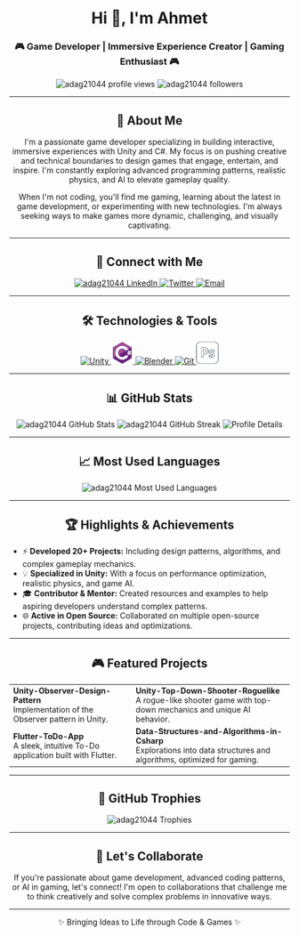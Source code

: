 <h1 align="center">Hi 👋, I'm Ahmet</h1>
<h3 align="center">🎮 Game Developer | Immersive Experience Creator | Gaming Enthusiast 🎮</h3>

<p align="center">
  <img src="https://komarev.com/ghpvc/?username=adag21044&label=Profile%20views&color=0e75b6&style=flat" alt="adag21044 profile views" />
  <img src="https://img.shields.io/github/followers/adag21044?label=Followers&style=social" alt="adag21044 followers" />
</p>

---

<h2 align="center">🚀 About Me</h2>
<p align="center">
  I'm a passionate game developer specializing in building interactive, immersive experiences with Unity and C#. My focus is on pushing creative and technical boundaries to design games that engage, entertain, and inspire. I'm constantly exploring advanced programming patterns, realistic physics, and AI to elevate gameplay quality.
</p>
<p align="center">
  When I'm not coding, you'll find me gaming, learning about the latest in game development, or experimenting with new technologies. I'm always seeking ways to make games more dynamic, challenging, and visually captivating.
</p>

---

<h2 align="center">🔗 Connect with Me</h2>
<p align="center">
  <a href="https://linkedin.com/in/adag21044" target="_blank">
    <img src="https://raw.githubusercontent.com/rahuldkjain/github-profile-readme-generator/master/src/images/icons/Social/linked-in-alt.svg" alt="adag21044 LinkedIn" height="30" width="40" />
  </a>
  <a href="https://twitter.com/your_twitter" target="_blank">
    <img src="https://img.icons8.com/fluent/48/000000/twitter.png" alt="Twitter" height="30" width="30" />
  </a>
  <a href="mailto:your_email@example.com">
    <img src="https://img.icons8.com/fluent/48/000000/gmail.png" alt="Email" height="30" width="30" />
  </a>
</p>

---

<h2 align="center">🛠️ Technologies & Tools</h2>
<p align="center">
  <a href="https://unity.com/" target="_blank" rel="noreferrer">
    <img src="https://www.vectorlogo.zone/logos/unity3d/unity3d-icon.svg" alt="Unity" width="40" height="40"/>
  </a>
  <a href="https://www.w3schools.com/cs/" target="_blank" rel="noreferrer"> 
    <img src="https://raw.githubusercontent.com/devicons/devicon/master/icons/csharp/csharp-original.svg" alt="C#" width="40" height="40"/> 
  </a> 
  <a href="https://www.blender.org/" target="_blank" rel="noreferrer"> 
    <img src="https://www.vectorlogo.zone/logos/blender/blender-icon.svg" alt="Blender" width="40" height="40"/> 
  </a>
  <a href="https://git-scm.com/" target="_blank" rel="noreferrer">
    <img src="https://www.vectorlogo.zone/logos/git-scm/git-scm-icon.svg" alt="Git" width="40" height="40"/>
  </a>
  <a href="https://www.photoshop.com/en" target="_blank" rel="noreferrer">
    <img src="https://raw.githubusercontent.com/devicons/devicon/master/icons/photoshop/photoshop-line.svg" alt="Photoshop" width="40" height="40"/>
  </a>
</p>

---

<h2 align="center">📊 GitHub Stats</h2>
<p align="center">
  <img src="https://github-readme-stats.vercel.app/api?username=adag21044&show_icons=true&theme=radical" alt="adag21044 GitHub Stats" />
  <img src="https://github-readme-streak-stats.herokuapp.com/?user=adag21044&theme=dark" alt="adag21044 GitHub Streak" />
  <img src="https://github-profile-summary-cards.vercel.app/api/cards/profile-details?username=adag21044&theme=radical" alt="Profile Details" />
</p>

---

<h2 align="center">📈 Most Used Languages</h2>
<p align="center">
  <img src="https://github-readme-stats.vercel.app/api/top-langs/?username=adag21044&layout=compact&theme=radical" alt="adag21044 Most Used Languages" />
</p>

---

<h2 align="center">🏆 Highlights & Achievements</h2>
<ul>
  <li>⚡ <strong>Developed 20+ Projects:</strong> Including design patterns, algorithms, and complex gameplay mechanics.</li>
  <li>💡 <strong>Specialized in Unity:</strong> With a focus on performance optimization, realistic physics, and game AI.</li>
  <li>🎓 <strong>Contributor & Mentor:</strong> Created resources and examples to help aspiring developers understand complex patterns.</li>
  <li>🌐 <strong>Active in Open Source:</strong> Collaborated on multiple open-source projects, contributing ideas and optimizations.</li>
</ul>

---

<h2 align="center">🎮 Featured Projects</h2>

<table align="center">
  <tr>
    <td><strong>Unity-Observer-Design-Pattern</strong><br>Implementation of the Observer pattern in Unity.</td>
    <td><strong>Unity-Top-Down-Shooter-Roguelike</strong><br>A rogue-like shooter game with top-down mechanics and unique AI behavior.</td>
  </tr>
  <tr>
    <td><strong>Flutter-ToDo-App</strong><br>A sleek, intuitive To-Do application built with Flutter.</td>
    <td><strong>Data-Structures-and-Algorithms-in-Csharp</strong><br>Explorations into data structures and algorithms, optimized for gaming.</td>
  </tr>
</table>

---

<h2 align="center">🏅 GitHub Trophies</h2>
<p align="center">
  <img src="https://github-profile-trophy.vercel.app/?username=adag21044&theme=dracula&column=7" alt="adag21044 Trophies" />
</p>

---

<h2 align="center">💬 Let's Collaborate</h2>
<p align="center">
  If you're passionate about game development, advanced coding patterns, or AI in gaming, let's connect! I'm open to collaborations that challenge me to think creatively and solve complex problems in innovative ways.
</p>

---

<p align="center">✨ Bringing Ideas to Life through Code & Games ✨</p>
